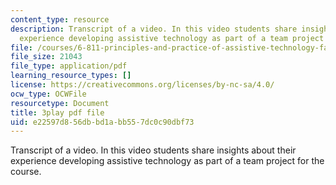 ```yaml
---
content_type: resource
description: Transcript of a video. In this video students share insights about their
  experience developing assistive technology as part of a team project for the course.
file: /courses/6-811-principles-and-practice-of-assistive-technology-fall-2014/e22597d856dbbd1abb557dc0c90dbf73_6Vea2rZOA3k.pdf
file_size: 21043
file_type: application/pdf
learning_resource_types: []
license: https://creativecommons.org/licenses/by-nc-sa/4.0/
ocw_type: OCWFile
resourcetype: Document
title: 3play pdf file
uid: e22597d8-56db-bd1a-bb55-7dc0c90dbf73
---
```

Transcript of a video. In this video students share insights about their experience developing assistive technology as part of a team project for the course.